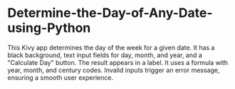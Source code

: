 # Determine-the-Day-of-Any-Date-using-Python
This Kivy app determines the day of the week for a given date. It has a black background, text input fields for day, month, and year, and a "Calculate Day" button. The result appears in a label. It uses a formula with year, month, and century codes. Invalid inputs trigger an error message, ensuring a smooth user experience.
